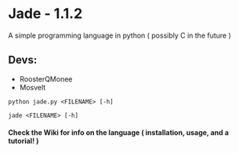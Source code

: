 # Jade - 1.1.2

A simple programming language in python ( possibly C in the future )

## Devs:

* RoosterQMonee
* Mosvelt

`python jade.py <FILENAME> [-h]`

`jade <FILENAME> [-h]`


#### Check the Wiki for info on the language ( installation, usage, and a tutorial! )
